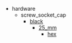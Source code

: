 * hardware
  * screw_socket_cap
    * [black](hardware/screw_socket_cap/black)
      * [25_mm](hardware/screw_socket_cap/black/25_mm)
        * [hex](hex)
